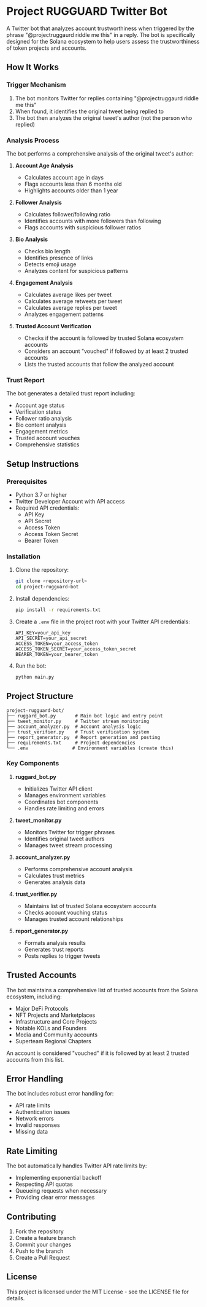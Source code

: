 # Project RUGGUARD Twitter Bot

A Twitter bot that analyzes account trustworthiness when triggered by the phrase "@projectruggaurd riddle me this" in a reply. The bot is specifically designed for the Solana ecosystem to help users assess the trustworthiness of token projects and accounts.

## How It Works

### Trigger Mechanism
1. The bot monitors Twitter for replies containing "@projectruggaurd riddle me this"
2. When found, it identifies the original tweet being replied to
3. The bot then analyzes the original tweet's author (not the person who replied)

### Analysis Process
The bot performs a comprehensive analysis of the original tweet's author:

1. **Account Age Analysis**
   - Calculates account age in days
   - Flags accounts less than 6 months old
   - Highlights accounts older than 1 year

2. **Follower Analysis**
   - Calculates follower/following ratio
   - Identifies accounts with more followers than following
   - Flags accounts with suspicious follower ratios

3. **Bio Analysis**
   - Checks bio length
   - Identifies presence of links
   - Detects emoji usage
   - Analyzes content for suspicious patterns

4. **Engagement Analysis**
   - Calculates average likes per tweet
   - Calculates average retweets per tweet
   - Calculates average replies per tweet
   - Analyzes engagement patterns

5. **Trusted Account Verification**
   - Checks if the account is followed by trusted Solana ecosystem accounts
   - Considers an account "vouched" if followed by at least 2 trusted accounts
   - Lists the trusted accounts that follow the analyzed account

### Trust Report
The bot generates a detailed trust report including:
- Account age status
- Verification status
- Follower ratio analysis
- Bio content analysis
- Engagement metrics
- Trusted account vouches
- Comprehensive statistics

## Setup Instructions

### Prerequisites
- Python 3.7 or higher
- Twitter Developer Account with API access
- Required API credentials:
  - API Key
  - API Secret
  - Access Token
  - Access Token Secret
  - Bearer Token

### Installation

1. Clone the repository:
   ```bash
   git clone <repository-url>
   cd project-rugguard-bot
   ```

2. Install dependencies:
   ```bash
   pip install -r requirements.txt
   ```

3. Create a `.env` file in the project root with your Twitter API credentials:
   ```
   API_KEY=your_api_key
   API_SECRET=your_api_secret
   ACCESS_TOKEN=your_access_token
   ACCESS_TOKEN_SECRET=your_access_token_secret
   BEARER_TOKEN=your_bearer_token
   ```

4. Run the bot:
   ```bash
   python main.py
   ```

## Project Structure

```
project-rugguard-bot/
├── ruggard_bot.py       # Main bot logic and entry point
├── tweet_monitor.py     # Twitter stream monitoring
├── account_analyzer.py  # Account analysis logic
├── trust_verifier.py    # Trust verification system
├── report_generator.py  # Report generation and posting
├── requirements.txt     # Project dependencies
└── .env                # Environment variables (create this)
```

### Key Components

1. **ruggard_bot.py**
   - Initializes Twitter API client
   - Manages environment variables
   - Coordinates bot components
   - Handles rate limiting and errors

2. **tweet_monitor.py**
   - Monitors Twitter for trigger phrases
   - Identifies original tweet authors
   - Manages tweet stream processing

3. **account_analyzer.py**
   - Performs comprehensive account analysis
   - Calculates trust metrics
   - Generates analysis data

4. **trust_verifier.py**
   - Maintains list of trusted Solana ecosystem accounts
   - Checks account vouching status
   - Manages trusted account relationships

5. **report_generator.py**
   - Formats analysis results
   - Generates trust reports
   - Posts replies to trigger tweets

## Trusted Accounts

The bot maintains a comprehensive list of trusted accounts from the Solana ecosystem, including:
- Major DeFi Protocols
- NFT Projects and Marketplaces
- Infrastructure and Core Projects
- Notable KOLs and Founders
- Media and Community accounts
- Superteam Regional Chapters

An account is considered "vouched" if it is followed by at least 2 trusted accounts from this list.

## Error Handling

The bot includes robust error handling for:
- API rate limits
- Authentication issues
- Network errors
- Invalid responses
- Missing data

## Rate Limiting

The bot automatically handles Twitter API rate limits by:
- Implementing exponential backoff
- Respecting API quotas
- Queueing requests when necessary
- Providing clear error messages

## Contributing

1. Fork the repository
2. Create a feature branch
3. Commit your changes
4. Push to the branch
5. Create a Pull Request

## License

This project is licensed under the MIT License - see the LICENSE file for details.

